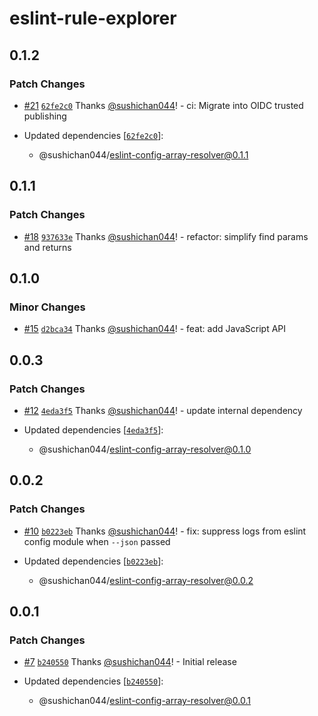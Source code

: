 # eslint-rule-explorer

## 0.1.2
### Patch Changes



- [#21](https://github.com/sushichan044/eslint-toolbox/pull/21) [`62fe2c0`](https://github.com/sushichan044/eslint-toolbox/commit/62fe2c06a78cb07fdcada6f95588765938cc689f) Thanks [@sushichan044](https://github.com/sushichan044)! - ci: Migrate into OIDC trusted publishing

- Updated dependencies [[`62fe2c0`](https://github.com/sushichan044/eslint-toolbox/commit/62fe2c06a78cb07fdcada6f95588765938cc689f)]:
  - @sushichan044/eslint-config-array-resolver@0.1.1

## 0.1.1
### Patch Changes



- [#18](https://github.com/sushichan044/eslint-toolbox/pull/18) [`937633e`](https://github.com/sushichan044/eslint-toolbox/commit/937633e9eaa1fc4cfe585eb4b3568f414a670615) Thanks [@sushichan044](https://github.com/sushichan044)! - refactor: simplify find params and returns

## 0.1.0
### Minor Changes



- [#15](https://github.com/sushichan044/eslint-toolbox/pull/15) [`d2bca34`](https://github.com/sushichan044/eslint-toolbox/commit/d2bca3429416c1de759cb4e21aedac19689bed5e) Thanks [@sushichan044](https://github.com/sushichan044)! - feat: add JavaScript API

## 0.0.3
### Patch Changes



- [#12](https://github.com/sushichan044/eslint-toolbox/pull/12) [`4eda3f5`](https://github.com/sushichan044/eslint-toolbox/commit/4eda3f513aa5a3c2f36a80d7378c363a33a6c2d0) Thanks [@sushichan044](https://github.com/sushichan044)! - update internal dependency

- Updated dependencies [[`4eda3f5`](https://github.com/sushichan044/eslint-toolbox/commit/4eda3f513aa5a3c2f36a80d7378c363a33a6c2d0)]:
  - @sushichan044/eslint-config-array-resolver@0.1.0

## 0.0.2
### Patch Changes



- [#10](https://github.com/sushichan044/eslint-toolbox/pull/10) [`b0223eb`](https://github.com/sushichan044/eslint-toolbox/commit/b0223eba293005fa551afe6ee87883244f6f3622) Thanks [@sushichan044](https://github.com/sushichan044)! - fix: suppress logs from eslint config module when `--json` passed

- Updated dependencies [[`b0223eb`](https://github.com/sushichan044/eslint-toolbox/commit/b0223eba293005fa551afe6ee87883244f6f3622)]:
  - @sushichan044/eslint-config-array-resolver@0.0.2

## 0.0.1
### Patch Changes



- [#7](https://github.com/sushichan044/eslint-toolbox/pull/7) [`b240550`](https://github.com/sushichan044/eslint-toolbox/commit/b2405501f39ab31ab94866e8150161376f43a5ee) Thanks [@sushichan044](https://github.com/sushichan044)! - Initial release

- Updated dependencies [[`b240550`](https://github.com/sushichan044/eslint-toolbox/commit/b2405501f39ab31ab94866e8150161376f43a5ee)]:
  - @sushichan044/eslint-config-array-resolver@0.0.1
